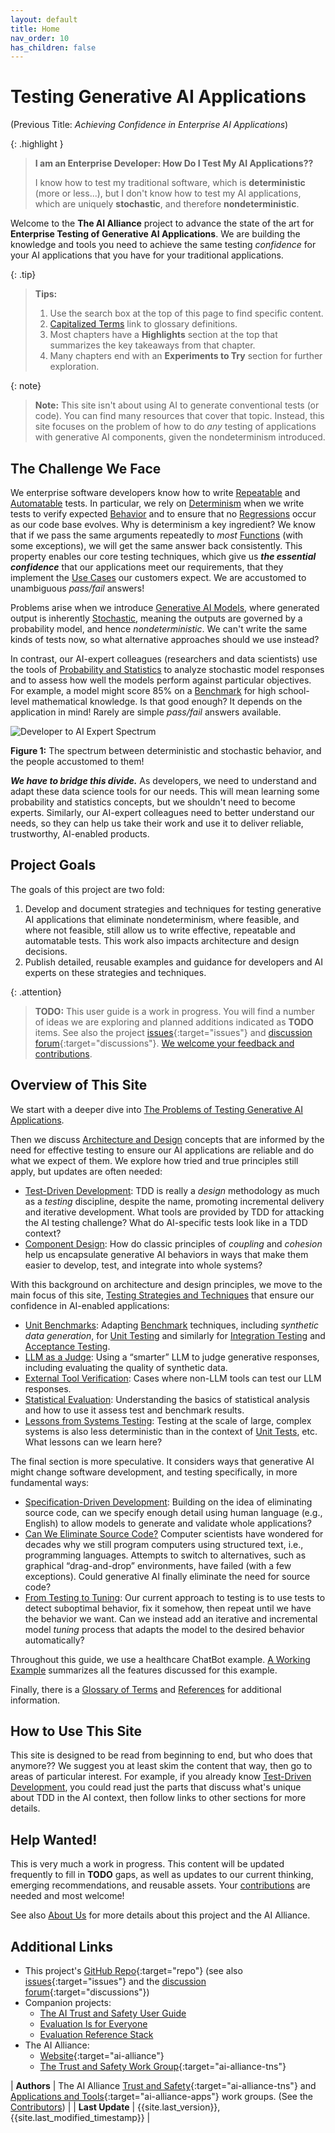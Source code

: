 ```yaml
---
layout: default
title: Home
nav_order: 10
has_children: false
---
```


# Testing Generative AI Applications

(Previous Title: _Achieving Confidence in Enterprise AI Applications_)

{: .highlight }
> **I am an Enterprise Developer: How Do I Test My AI Applications??**
>
> I know how to test my traditional software, which is **deterministic** (more or less...), but I don't know how to test my AI applications, which are uniquely **stochastic**, and therefore **nondeterministic**.

Welcome to the **The AI Alliance** project to advance the state of the art for **Enterprise Testing of Generative AI Applications**. We are building the knowledge and tools you need to achieve the same testing _confidence_ for your AI applications that you have for your traditional applications.

{: .tip}
> **Tips:**
>
> 1. Use the search box at the top of this page to find specific content.
> 2. [Capitalized Terms]({{site.glossaryurl}}/) link to glossary definitions.
> 3. Most chapters have a **Highlights** section at the top that summarizes the key takeaways from that chapter. 
> 4. Many chapters end with an **Experiments to Try** section for further exploration.

{: note}
> **Note:**
> This site isn't about using AI to generate conventional tests (or code). You can find many resources that cover that topic. Instead, this site focuses on the problem of how to do _any_ testing of applications with generative AI components, given the nondeterminism introduced.

## The Challenge We Face

We enterprise software developers know how to write [Repeatable]({{site.glossaryurl}}/#repeatable) and [Automatable]({{site.glossaryurl}}/#automatable) tests. In particular, we rely on [Determinism]({{site.glossaryurl}}/#determinism) when we write tests to verify expected [Behavior]({{site.glossaryurl}}/#behavior) and to ensure that no [Regressions]({{site.glossaryurl}}/#regression) occur as our code base evolves. Why is determinism a key ingredient? We know that if we pass the same arguments repeatedly to _most_ [Functions]({{site.glossaryurl}}/#function) (with some exceptions), we will get the same answer back consistently. This property enables our core testing techniques, which give us _**the essential confidence**_ that our applications meet our requirements, that they implement the [Use Cases]({{site.glossaryurl}}/#use-case) our customers expect. We are accustomed to unambiguous _pass/fail_ answers!

Problems arise when we introduce [Generative AI Models]({{site.glossaryurl}}/#genenerative-ai-model), where generated output is inherently [Stochastic]({{site.glossaryurl}}/#stochastic), meaning the outputs are governed by a probability model, and hence _nondeterministic_. We can't write the same kinds of tests now, so what alternative approaches should we use instead?

In contrast, our AI-expert colleagues (researchers and data scientists) use the tools of [Probability and Statistics]({{site.glossaryurl}}/#probability-and-statistics) to analyze stochastic model responses and to assess how well the models perform against particular objectives. For example, a model might score 85% on a [Benchmark]({{site.glossaryurl}}/#benchmark) for high school-level mathematical knowledge. Is that good enough? It depends on the application in mind! Rarely are simple _pass/fail_ answers available.

![Developer to AI Expert Spectrum]({{site.baseurl}}/assets/images/developer-to-AI-expert-spectrum.png "Developer to AI Expert Spectrum")

**Figure 1:** The spectrum between deterministic and stochastic behavior, and the people accustomed to them!

_**We have to bridge this divide.**_ As developers, we need to understand and adapt these data science tools for our needs. This will mean learning some probability and statistics concepts, but we shouldn't need to become experts. Similarly, our AI-expert colleagues need to better understand our needs, so they can help us take their work and use it to deliver reliable, trustworthy, AI-enabled products.

## Project Goals

The goals of this project are two fold:

1. Develop and document strategies and techniques for testing generative AI applications that eliminate nondeterminism, where feasible, and where not feasible, still allow us to write effective, repeatable and automatable tests. This work also impacts architecture and design decisions.
2. Publish detailed, reusable examples and guidance for developers and AI experts on these strategies and techniques.

{: .attention}
> **TODO:** This user guide is a work in progress. You will find a number of ideas we are exploring and planned additions indicated as **TODO** items. See also the project [issues](https://github.com/The-AI-Alliance/ai-application-testing/issues){:target="issues"} and [discussion forum](https://github.com/The-AI-Alliance/ai-application-testing/discussions){:target="discussions"}. [We welcome your feedback and contributions]({{site.baseurl}}/contributing).

## Overview of This Site

We start with a deeper dive into [The Problems of Testing Generative AI Applications]({{site.baseurl}}/testing-problems).

Then we discuss [Architecture and Design]({{site.baseurl}}/arch-design) concepts that are informed by the need for effective testing to ensure our AI applications are reliable and do what we expect of them. We explore how tried and true principles still apply, but updates are often needed:

* [Test-Driven Development]({{site.baseurl}}/arch-design/tdd/): TDD is really a _design_ methodology as much as a _testing_ discipline, despite the name, promoting incremental delivery and iterative development. What tools are provided by TDD for attacking the AI testing challenge? What do AI-specific tests look like in a TDD context?
* [Component Design]({{site.baseurl}}/arch-design/component-design): How do classic principles of _coupling_ and _cohesion_ help us encapsulate generative AI behaviors in ways that make them easier to develop, test, and integrate into whole systems?

With this background on architecture and design principles, we move to the main focus of this site, [Testing Strategies and Techniques]({{site.baseurl}}/testing-strategies/) that ensure our confidence in AI-enabled applications:

* [Unit Benchmarks]({{site.baseurl}}/testing-strategies/unit-benchmarks): Adapting [Benchmark]({{site.glossaryurl}}/#benchmark) techniques, including _synthetic data generation_, for [Unit Testing]({{site.glossaryurl}}/#unit-test) and similarly for [Integration Testing]({{site.glossaryurl}}/#integration-test) and [Acceptance Testing]({{site.glossaryurl}}/#acceptance-test).
* [LLM as a Judge]({{site.baseurl}}/testing-strategies/llm-as-a-judge): Using a &ldquo;smarter&rdquo; LLM to judge generative responses, including evaluating the quality of synthetic data.
* [External Tool Verification]({{site.baseurl}}/testing-strategies/external-verification): Cases where non-LLM tools can test our LLM responses.
* [Statistical Evaluation]({{site.baseurl}}/testing-strategies/statistical-tests): Understanding the basics of statistical analysis and how to use it assess test and benchmark results.
* [Lessons from Systems Testing]({{site.baseurl}}/testing-strategies/systems-testing): Testing at the scale of large, complex systems is also less deterministic than in the context of [Unit Tests]({{site.glossaryurl}}/#unit-test), etc. What lessons can we learn here?

The final section is more speculative. It considers ways that generative AI might change software development, and testing specifically, in more fundamental ways:

* [Specification-Driven Development]({{site.baseurl}}/future-ideas/sdd/): Building on the idea of eliminating source code, can we specify enough detail using human language (e.g., English) to allow models to generate and validate whole applications?
* [Can We Eliminate Source Code?]({{site.baseurl}}/future-ideas/eliminate-source-code/) Computer scientists have wondered for decades why we still program computers using structured text, i.e., programming languages. Attempts to switch to alternatives, such as graphical &ldquo;drag-and-drop&rdquo; environments, have failed (with a few exceptions). Could generative AI finally eliminate the need for source code?
* [From Testing to Tuning]({{site.baseurl}}/future-ideas/from-testing-to-tuning/): Our current approach to testing is to use tests to detect suboptimal behavior, fix it somehow, then repeat until we have the behavior we want. Can we instead add an iterative and incremental model _tuning_ process that adapts the model to the desired behavior automatically?

Throughout this guide, we use a healthcare ChatBot example. [A Working Example]({{site.baseurl}}/working-example) summarizes all the features discussed for this example.

Finally, there is a [Glossary of Terms]({{site.glossaryurl}}) and [References]({{site.baseurl}}/references) for additional information.

## How to Use This Site

This site is designed to be read from beginning to end, but who does that anymore?? We suggest you at least skim the content that way, then go to areas of particular interest. For example, if you already know [Test-Driven Development]({{site.glossaryurl}}/#test-driven-development), you could read just the parts that discuss what's unique about TDD in the AI context, then follow links to other sections for more details.

## Help Wanted!

This is very much a work in progress. This content will be updated frequently to fill in **TODO** gaps, as well as updates to our current thinking, emerging recommendations, and reusable assets. Your [contributions]({{site.baseurl}}/contributing) are needed and most welcome!

See also [About Us]({{site.baseurl}}/about) for more details about this project and the AI Alliance.

## Additional Links

* This project's [GitHub Repo](https://github.com/The-AI-Alliance/ai-application-testing){:target="repo"} (see also [issues](https://github.com/The-AI-Alliance/ai-application-testing/issues){:target="issues"} and the [discussion forum](https://github.com/The-AI-Alliance/ai-application-testing/discussions){:target="discussions"})
* Companion projects: 
	* <a href="https://the-ai-alliance.github.io/trust-safety-user-guide/" target="ers">The AI Trust and Safety User Guide</a>
	* <a href="https://the-ai-alliance.github.io/trust-safety-evals/" target="eie">Evaluation Is for Everyone</a>
	* <a href="https://the-ai-alliance.github.io/eval-ref-stack/" target="ers">Evaluation Reference Stack</a>
* The AI Alliance: 
	* [Website](https://thealliance.ai){:target="ai-alliance"}
	* [The Trust and Safety Work Group](https://thealliance.ai/focus-areas/trust-and-safety){:target="ai-alliance-tns"} 

| **Authors**     | The AI Alliance [Trust and Safety](https://thealliance.ai/focus-areas/trust-and-safety){:target="ai-alliance-tns"} and [Applications and Tools](https://thealliance.ai/focus-areas/applications-and-tools){:target="ai-alliance-apps"} work groups. (See the [Contributors]({{site.baseurl}}/contributing/#contributors)) |
| **Last Update** | {{site.last_version}}, {{site.last_modified_timestamp}} |
